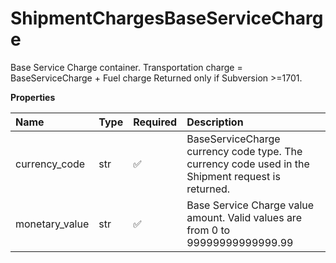 # ShipmentChargesBaseServiceCharge

Base Service Charge container.
Transportation charge = BaseServiceCharge + Fuel charge Returned only if Subversion >=1701.

**Properties**

| Name           | Type | Required | Description                                                                                       |
| :------------- | :--- | :------- | :------------------------------------------------------------------------------------------------ |
| currency_code  | str  | ✅       | BaseServiceCharge currency code type. The currency code used in the Shipment request is returned. |
| monetary_value | str  | ✅       | Base Service Charge value amount. Valid values are from 0 to 99999999999999.99                    |

<!-- This file was generated by liblab | https://liblab.com/ -->

